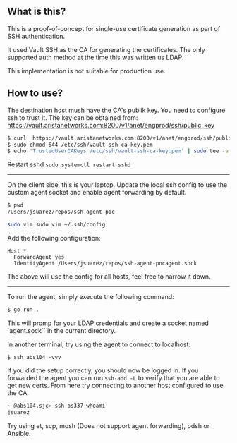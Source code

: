 ## What is this?

This is a proof-of-concept for single-use certificate generation as part of SSH
authentication.

It used Vault SSH as the CA for generating the certificates. The only supported
auth method at the time this was written us LDAP.

This implementation is not suitable for production use.

## How to use?

The destination host mush have the CA's publik key. You need to configure ssh to
trust it. The key can be obtained from: https://vault.aristanetworks.com:8200/v1/anet/engprod/ssh/public_key

```bash
$ curl  https://vault.aristanetworks.com:8200/v1/anet/engprod/ssh/public_key -o /etc/ssh/vault-ssh-ca-key.pem
$ sudo chmod 644 /etc/ssh/vault-ssh-ca-key.pem
$ echo 'TrustedUserCAKeys /etc/ssh/vault-ssh-ca-key.pem' | sudo tee -a /etc/ssh/sshd_config
```

Restart sshd `sudo systemctl restart sshd`

------------------------------------------

On the client side, this is your laptop. Update the local ssh config to use the custom agent socket and enable
agent forwarding by default.

```bash
$ pwd                                                                      
/Users/jsuarez/repos/ssh-agent-poc

sudo vim sudo vim ~/.ssh/config
```

Add the following configuration:

```
Host *
  ForwardAgent yes
  IdentityAgent /Users/jsuarez/repos/ssh-agent-pocagent.sock
```

The above will use the config for all hosts, feel free to narrow it down.

------------------------------------------

To run the agent, simply execute the following command:

```bash
$ go run .
```

This will promp for your LDAP credentials and create a socket named `agent.sock`` in the current directory.

In another terminal, try using the agent to connect to localhost:

```
$ ssh abs104 -vvv
```

If you did the setup correctly, you should now be logged in. If you forwarded the agent you can run `ssh-add -L` to
verify that you are able to get new certs. From here try connecting to another host configured to use the CA.

```bash
~ @abs104.sjc> ssh bs337 whoami
jsuarez
```

Try using et, scp, mosh (Does not support agent forwarding), pdsh or Ansible.
